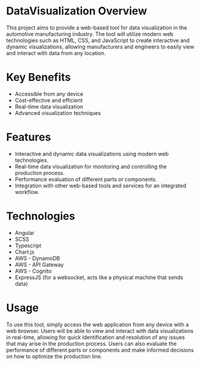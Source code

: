 # DataVisualization Overview

This project aims to provide a web-based tool for data visualization in the automotive manufacturing industry. The tool will utilize modern web technologies such as HTML, CSS, and JavaScript to create interactive and dynamic visualizations, allowing manufacturers and engineers to easily view and interact with data from any location.

# Key Benefits
- Accessible from any device
- Cost-effective and efficient
- Real-time data visualization
- Advanced visualization techniques

# Features
- Interactive and dynamic data visualizations using modern web technologies.
- Real-time data visualization for monitoring and controlling the production process.
- Performance evaluation of different parts or components.
- Integration with other web-based tools and services for an integrated workflow.

# Technologies
- Angular
- SCSS
- Typescript
- Chart.js
- AWS - DynamoDB
- AWS - API Gateway
- AWS - Cognito
- ExpressJS (for a websocket, acts like a physical machine that sends data)

# Usage
To use this tool, simply access the web application from any device with a web browser. Users will be able to view and interact with data visualizations in real-time, allowing for quick identification and resolution of any issues that may arise in the production process. Users can also evaluate the performance of different parts or components and make informed decisions on how to optimize the production line.
